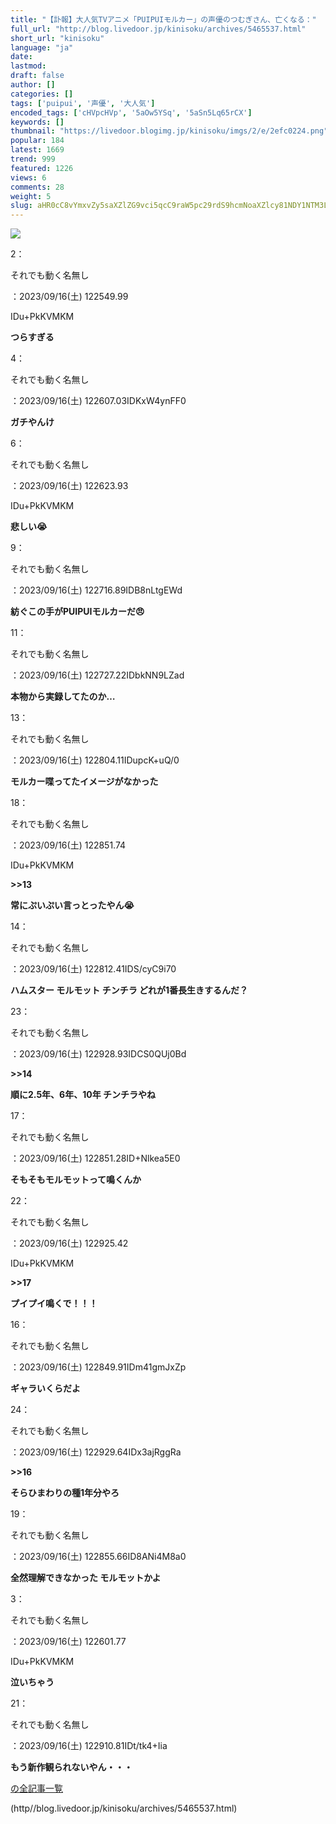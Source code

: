 ```yaml
---
title: "【訃報】大人気TVアニメ「PUIPUIモルカー」の声優のつむぎさん、亡くなる："
full_url: "http://blog.livedoor.jp/kinisoku/archives/5465537.html"
short_url: "kinisoku"
language: "ja"
date: 
lastmod: 
draft: false
author: []
categories: []
tags: ['puipui', '声優', '大人気']
encoded_tags: ['cHVpcHVp', '5aOw5YSq', '5aSn5Lq65rCX']
keywords: []
thumbnail: "https://livedoor.blogimg.jp/kinisoku/imgs/2/e/2efc0224.png"
popular: 184
latest: 1669
trend: 999
featured: 1226
views: 6
comments: 28
weight: 5
slug: aHR0cC8vYmxvZy5saXZlZG9vci5qcC9raW5pc29rdS9hcmNoaXZlcy81NDY1NTM3Lmh0bWw=
---
```


![](https://livedoor.blogimg.jp/kinisoku/imgs/2/e/2efc0224.png)

<div><p id='ad_rs' class='ad_rs_c'></p><p id='resid2'> <p> 2：<p>それでも動く名無し </p>：2023/09/16(土) 122549.99<p>IDu+PkKVMKM</p> </p> <b><p><p>つらすぎる</p> </p></b> </p> <p id='resid4'> <p> 4：<p>それでも動く名無し </p>：2023/09/16(土) 122607.03IDKxW4ynFF0 </p> <b><p><p>ガチやんけ</p> </p></b> </p> <p id='resid6'> <p> 6：<p>それでも動く名無し </p>：2023/09/16(土) 122623.93<p>IDu+PkKVMKM</p> </p> <b><p><p>悲しい😭</p> </p></b> </p><p id='ad2'></p> <p id='45f1ee42b39f6a02380c08fdde87cc58'> </p> <p id='45f1ee42b39f6a02380c08fdde87cc58'> </p> <p id='resid9'> <p> 9：<p>それでも動く名無し </p>：2023/09/16(土) 122716.89IDB8nLtgEWd </p> <b><p><p>紡ぐこの手がPUIPUIモルカーだ😠</p> </p></b> </p> <p id='resid11'> <p> 11：<p>それでも動く名無し </p>：2023/09/16(土) 122727.22IDbkNN9LZad </p> <b><p><p>本物から実録してたのか…</p> </p></b> </p> <p id='resid13'> <p> 13：<p>それでも動く名無し </p>：2023/09/16(土) 122804.11IDupcK+uQ/0 </p> <b><p><p>モルカー喋ってたイメージがなかった</p> </p></b> </p> <p id='resid18'> <p> 18：<p>それでも動く名無し </p>：2023/09/16(土) 122851.74<p>IDu+PkKVMKM</p> </p> <b><p><p><p>>>13</p> 常にぷいぷい言っとったやん😭</p> </p></b> </p> <p id='resid14'> <p> 14：<p>それでも動く名無し </p>：2023/09/16(土) 122812.41IDS/cyC9i70 </p> <b><p><p>ハムスター モルモット チンチラ どれが1番長生きするんだ？</p> </p></b> </p> <p id='resid23'> <p> 23：<p>それでも動く名無し </p>：2023/09/16(土) 122928.93IDCS0QUj0Bd </p> <b><p><p><p>>>14</p> 順に2.5年、6年、10年 チンチラやね</p> </p></b> </p> <p id='resid17'> <p> 17：<p>それでも動く名無し </p>：2023/09/16(土) 122851.28ID+Nlkea5E0 </p> <b><p><p>そもそもモルモットって鳴くんか</p> </p></b> </p> <p id='resid22'> <p> 22：<p>それでも動く名無し </p>：2023/09/16(土) 122925.42<p>IDu+PkKVMKM</p> </p> <b><p><p><p>>>17</p> プイプイ鳴くで！！！</p> </p></b> </p> <p id='resid16'> <p> 16：<p>それでも動く名無し </p>：2023/09/16(土) 122849.91IDm41gmJxZp </p> <b><p><p>ギャラいくらだよ</p> </p></b> </p> <p id='resid24'> <p> 24：<p>それでも動く名無し </p>：2023/09/16(土) 122929.64IDx3ajRggRa </p> <b><p><p><p>>>16</p> そらひまわりの種1年分やろ</p> </p></b> </p> <p id='resid19'> <p> 19：<p>それでも動く名無し </p>：2023/09/16(土) 122855.66ID8ANi4M8a0 </p> <b><p><p>全然理解できなかった モルモットかよ</p> </p></b> </p> <p id='resid3'> <p> 3：<p>それでも動く名無し </p>：2023/09/16(土) 122601.77<p>IDu+PkKVMKM</p> </p> <b><p><p>泣いちゃう</p> </p></b> </p> <p id='resid21'> <p> 21：<p>それでも動く名無し </p>：2023/09/16(土) 122910.81IDt/tk4+Iia </p> <b><p><p>もう新作観られないやん・・・</p> </p></b> </p> <p class='all_article'><a href='https//matomeantena.com/blog/7' target='_blank'>の全記事一覧</a></p> </div>

(http//blog.livedoor.jp/kinisoku/archives/5465537.html)
